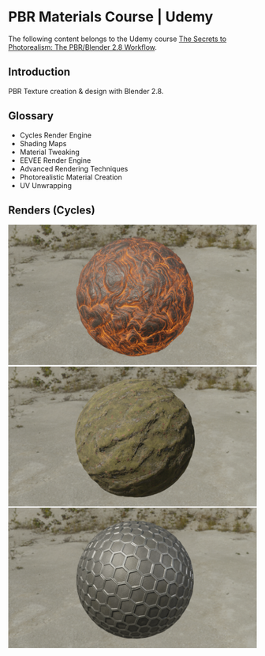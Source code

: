 # PBR Materials Course | Udemy
The following content belongs to the Udemy course [The Secrets to Photorealism: The PBR/Blender 2.8 Workflow](https://www.udemy.com/course/pbr-materials-photorealistic-blender-2-8/).

## Introduction
PBR Texture creation & design with Blender 2.8.

## Glossary

* Cycles Render Engine
* Shading Maps
* Material Tweaking
* EEVEE Render Engine
* Advanced Rendering Techniques
* Photorealistic Material Creation
* UV Unwrapping

## Renders (Cycles)

![Render 1](/Renders/PBR0167.png?raw=true)
![Render 2](/Renders/PBR0419.png?raw=true)
![Render 3](/Renders/PBR0348.png?raw=true)
